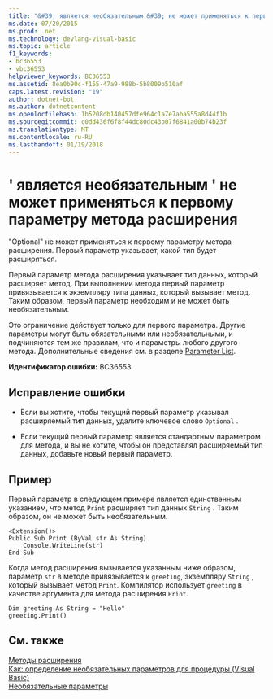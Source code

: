 ```yaml
---
title: "&#39; является необязательным &#39; не может применяться к первому параметру метода расширения"
ms.date: 07/20/2015
ms.prod: .net
ms.technology: devlang-visual-basic
ms.topic: article
f1_keywords:
- bc36553
- vbc36553
helpviewer_keywords: BC36553
ms.assetid: 8ea0b90c-f155-47a9-988b-5b8009b510af
caps.latest.revision: "19"
author: dotnet-bot
ms.author: dotnetcontent
ms.openlocfilehash: 1b5208db140457dfe964c1a7e7aba555a8d44f1b
ms.sourcegitcommit: c0dd436f6f8f44dc80dc43b07f6841a00b74b23f
ms.translationtype: MT
ms.contentlocale: ru-RU
ms.lasthandoff: 01/19/2018
---
```

# <a name="39optional39-cannot-be-applied-to-the-first-parameter-of-an-extension-method"></a>&#39; является необязательным &#39; не может применяться к первому параметру метода расширения
"Optional" не может применяться к первому параметру метода расширения. Первый параметр указывает, какой тип будет расширяться.  
  
 Первый параметр метода расширения указывает тип данных, который расширяет метод. При выполнении метода первый параметр привязывается к экземпляру типа данных, который вызывает метод. Таким образом, первый параметр необходим и не может быть необязательным.  
  
 Это ограничение действует только для первого параметра. Другие параметры могут быть обязательными или необязательными, и подчиняются тем же правилам, что и параметры любого другого метода. Дополнительные сведения см. в разделе [Parameter List](../../visual-basic/language-reference/statements/parameter-list.md).  
  
 **Идентификатор ошибки:** BC36553  
  
## <a name="to-correct-this-error"></a>Исправление ошибки  
  
-   Если вы хотите, чтобы текущий первый параметр указывал расширяемый тип данных, удалите ключевое слово `Optional` .  
  
-   Если текущий первый параметр является стандартным параметром для метода, и вы не хотите, чтобы он представлял расширяемый тип данных, добавьте новый первый параметр.  
  
## <a name="example"></a>Пример  
 Первый параметр в следующем примере является единственным указанием, что метод `Print` расширяет тип данных `String` . Таким образом, он не может быть необязательным.  
  
```  
<Extension()>  
Public Sub Print (ByVal str As String)  
    Console.WriteLine(str)  
End Sub  
```  
  
 Когда метод расширения вызывается указанным ниже образом, параметр `str` в методе привязывается к `greeting`, экземпляру `String` , который вызывает метод `Print`. Компилятор использует `greeting` в качестве аргумента для метода расширения `Print`.  
  
```  
Dim greeting As String = "Hello"  
greeting.Print()  
```  
  
## <a name="see-also"></a>См. также  
 [Методы расширения](../../visual-basic/programming-guide/language-features/procedures/extension-methods.md)  
 [Как: определение необязательных параметров для процедуры (Visual Basic)](http://msdn.microsoft.com/library/0b32b312-0da0-489b-96ad-7dcb1f1f8f88)  
 [Необязательные параметры](../../visual-basic/programming-guide/language-features/procedures/optional-parameters.md)
